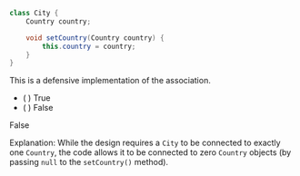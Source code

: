 <panel header="{{ icon_Q_A }} Is this defensive?">

<pic src="{{baseUrl}}/errorHandling/defensiveProgramming/compulsoryAssociations/images/countryCity.png" height="45" />
<p/>

```java
class City {
    Country country;

    void setCountry(Country country) {
        this.country = country;
    }
}
```
This is a defensive implementation of the association.

- ( ) True
- ( ) False

<panel type="seamless" header="{{ icon_A }} Answer" minimized>

False

Explanation: While the design requires a `City` to be connected to exactly one `Country`, the code allows it to be connected to zero `Country` objects (by passing `null` to the `setCountry()` method).

</panel>
</panel>
